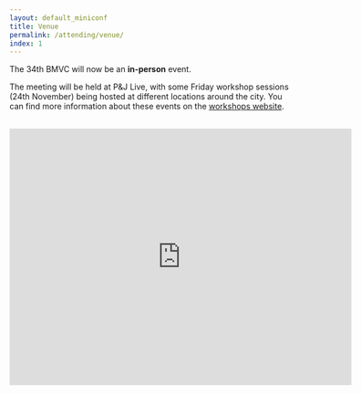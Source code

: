 ```yaml
---
layout: default_miniconf
title: Venue
permalink: /attending/venue/
index: 1
---
```


The 34th BMVC will now be an **in-person** event. 

The meeting will be held at P&J Live, with some Friday workshop sessions (24th November) being hosted at different locations around the city. You can find more information about these events on the [workshops website](https://bmvc2023.org/programme/workshops/).
<br>


<br>
<center>
<iframe src="https://www.google.com/maps/embed?pb=!1m18!1m12!1m3!1d2162.1811105911984!2d-2.1939291842348125!3d57.18524188096062!2m3!1f0!2f0!3f0!3m2!1i1024!2i768!4f13.1!3m3!1m2!1s0x48841376a7968181%3A0xb94af819aff77fdc!2sP%26J%20Live!5e0!3m2!1sen!2sus!4v1671582937075!5m2!1sen!2sus" width="600" height="450" style="border:0;" allowfullscreen="" loading="lazy" referrerpolicy="no-referrer-when-downgrade"></iframe>
</center>

<br>
